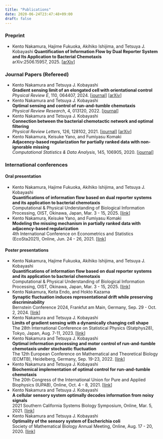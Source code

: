 ```yaml
---
title: "Publications"
date: 2020-06-24T23:47:48+09:00
draft: false
---
```

### Preprint
- Kento Nakamura, Hajime Fukuoka, Akihiko Ishijima, and Tetsuya J. Kobayashi
**Quantification of Information Flow by Dual Reporter System and Its Application to Bacterial Chemotaxis**  
arXiv:2506.15957, 2025. [[arXiv](
https://doi.org/10.48550/arXiv.2506.15957)]
### Journal Papers (Refereed)
- Kento Nakamura and Tetsuya J. Kobayashi  
**Gradient sensing limit of an elongated cell with orientational control**  
*Physical Review E*, 110, 064407, 2024. [[journal](https://doi.org/10.1103/PhysRevE.110.064407)]
[[arXiv](https://arxiv.org/abs/2405.04810)]
- Kento Nakamura and Tetsuya J. Kobayashi  
**Optimal sensing and control of run-and-tumble chemotaxis**  
*Physical Review Research*, 4, 013120, 2022. [[journal](https://doi.org/10.1103/PhysRevResearch.4.013120)]
- Kento Nakamura and Tetsuya J. Kobayashi  
**Connection between the bacterial chemotactic network and optimal filtering**  
*Physical Review Letters*, 126, 128102, 2021. [[journal](https://doi.org/10.1103/PhysRevLett.126.128102)] [[arXiv](https://arxiv.org/abs/2005.13208)]
- Kento Nakamura, Keisuke Yano, and Fumiyasu Komaki  
**Adjacency-based regularization for partially ranked data with non-ignorable missing**  
*Computational Statistics & Data Analysis*, 145, 106905, 2020.
[[journal](https://doi.org/10.1016/j.csda.2019.106905)]

### International conferences
#### Oral presentation
- Kento Nakamura, Hajime Fukuoka, Akihiko Ishijima, and Tetsuya J. Kobayashi  
**Quantifications of information flow based on dual reporter systems and its application to bacterial chemotaxis**  
Computational \& Physical Understanding 
of Biological Information Processing, OIST, Okinawa, Japan, Mar. 3 - 15, 2025. [[link](https://sites.google.com/g.ecc.u-tokyo.ac.jp/oist-tsvp-program/topic2)]  
- Kento Nakamura, Keisuke Yano, and Fumiyasu Komaki  
**Modeling the missing mechanism in partially ranked data with adjacency-based regularization**  
4th International Conference on Econometrics and Statistics (EcoSta2021), Online, Jun. 24 - 26, 2021. [[link](http://www.cmstatistics.org/RegistrationsV2/EcoSta2021/viewSubmission.php?in=287&token=032q7pn2509qr961so0812r594r82q14)]
#### Poster presentations
- Kento Nakamura, Hajime Fukuoka, Akihiko Ishijima, and Tetsuya J. Kobayashi  
**Quantifications of information flow based on dual reporter systems and its application to bacterial chemotaxis**  
Computational \& Physical Understanding 
of Biological Information Processing, OIST, Okinawa, Japan, Mar. 3 - 15, 2025. [[link](https://sites.google.com/g.ecc.u-tokyo.ac.jp/oist-tsvp-program/poster)]  
- Kento Nakamura, Keita Endo, and Hokto Kazama  
**Synaptic fluctuation induces representational drift while preserving discriminability**  
Bernstein Conference 2024, Frankfut am Main, Germany, Sep. 29 - Oct. 2, 2024. [[link](https://www.world-wide.org/bernstein-24/synaptic-fluctuation-induces-representational-87013c2f/)]  
- Kento Nakamura and Tetsuya J. Kobayashi   
**Limits of gradient sensing with a dynamically changing cell shape**  
The 28th International Conference on Statistical Physics (Statphys28), Tokyo, Japan, Aug. 7-11, 2023. [[link](https://statphys28.org/)]  
- Kento Nakamura and Tetsuya J. Kobayashi  
**Optimal information processing and motor control of run-and-tumble chemotaxis under stochastic fluctuation**  
The 12th European Conference on Mathematical and Theoretical Biology (ECMTB), Heidelberg, Germany, Sep. 19-23, 2022. [[link](https://ecmtb2022.org/)]  
- Kento Nakamura and Tetsuya J. Kobayashi  
**Biochemical implementation of optimal control for run-and-tumble chemotaxis**  
The 20th Congress of the International Union for Pure and Applied Biophysics (IUPAB), Online, Oct. 4 - 8, 2021. [[link](https://iupab2020.sbbq.org.br/home_278)]
- Kento Nakamura and Tetsuya J. Kobayashi  
**A cellular sensory system optimally decodes information from noisy signals**  
2021 Southern California Systems Biology Symposium, Online, Mar. 5, 2021. [[link](https://www.cityofhope.org/2021-systems-biology-symposium)]
- Kento Nakamura and Tetsuya J. Kobayashi  
**Optimality of the sensory system of Escherichia coli**  
Society of Mathematical Biology Annual Meeting,  Online, Aug. 17 - 20, 2020. [[link](https://smb2020.org/Kento-Nakamura/)]


